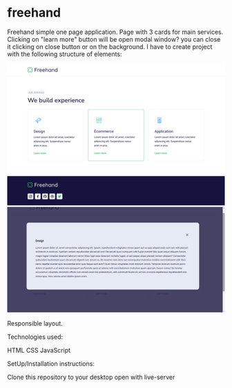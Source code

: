 # freehand
Freehand simple one page application.
Page with 3 cards for main services. Clicking on "learn more" button will be open modal window? you can close it clicking on close button or on the background.
I have to create project with the following structure of elements:

![preview](https://github.com/OlSerkes/freehand/blob/master/mock-up/preview.png)
![preview-2](https://github.com/OlSerkes/freehand/blob/master/mock-up/preview-2.png)

Responsible layout.

Technologies used:

HTML CSS JavaScript

SetUp/Installation instructions:

Clone this repository to your desktop open with live-server
